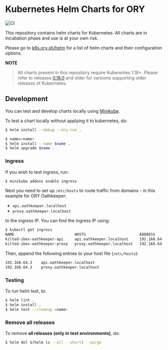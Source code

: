 # Kubernetes Helm Charts for ORY

![CI](https://github.com/ory/k8s/actions/workflows/ci.yaml/badge.svg)

This repository contains helm charts for Kubernetes. All charts are in
incubation phase and use is at your own risk.

Please go to [k8s.ory.sh/helm](https://k8s.ory.sh/helm/) for a list of helm
charts and their configuration options.

**NOTE**

> All charts present in this repository require Kuberentes 1.18+. Please refer
> to releases [0.18.0](https://github.com/ory/k8s/releases/tag/v0.18.0) and
> older for versions supporting older releases of Kubernetes.

## Development

You can test and develop charts locally using
[Minikube](https://kubernetes.io/docs/setup/learning-environment/minikube/).

To test a chart locally without applying it to kubernetes, do:

```sh
$ helm install --debug --dry-run .
```

```sh
$ name=<name>
$ helm install --name $name .
$ helm upgrade $name .
```

### Ingress

If you wish to test ingress, run:

```bash
$ minikube addons enable ingress
```

Next you need to set up `/etc/hosts` to route traffic from domains - in this
example for ORY Oathkeeper:

- `api.oathkeeper.localhost`
- `proxy.oathkeeper.localhost`

to the ingress IP. You can find the ingress IP using:

```bash
$ kubectl get ingress
NAME                           HOSTS                        ADDRESS        PORTS     AGE
kilted-ibex-oathkeeper-api     api.oathkeeper.localhost     192.168.64.3   80        1d
kilted-ibex-oathkeeper-proxy   proxy.oathkeeper.localhost   192.168.64.3   80        1d
```

Then, append the following entries to your host file (`/etc/hosts`):

```bash
192.168.64.3    api.oathkeeper.localhost
192.168.64.3    proxy.oathkeeper.localhost
```

### Testing

To run helm test, to:

```sh
$ helm lint .
$ helm install .
$ helm test --cleanup <name>
```

### Remove all releases

To remove **all releases (only in test environments)**, do:

```sh
$ helm del $(helm ls --all --short) --purge
```
